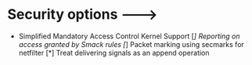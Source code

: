 # Security options  --->
* Simplified Mandatory Access Control Kernel Support
    [*]   Reporting on access granted by Smack rules
    [*]   Packet marking using secmarks for netfilter
    [*]   Treat delivering signals as an append operation 
